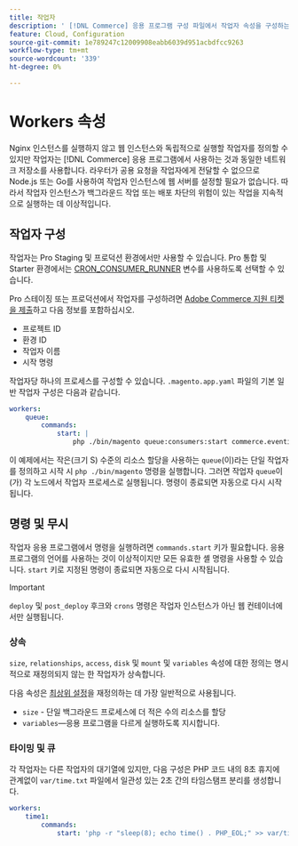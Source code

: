 ```yaml
---
title: 작업자
description: ' [!DNL Commerce] 응용 프로그램 구성 파일에서 작업자 속성을 구성하는 방법을 알아봅니다.'
feature: Cloud, Configuration
source-git-commit: 1e789247c12009908eabb6039d951acbdfcc9263
workflow-type: tm+mt
source-wordcount: '339'
ht-degree: 0%

---
```


# Workers 속성

Nginx 인스턴스를 실행하지 않고 웹 인스턴스와 독립적으로 실행할 작업자를 정의할 수 있지만 작업자는 [!DNL Commerce] 응용 프로그램에서 사용하는 것과 동일한 네트워크 저장소를 사용합니다. 라우터가 공용 요청을 작업자에게 전달할 수 없으므로 Node.js 또는 Go를 사용하여 작업자 인스턴스에 웹 서버를 설정할 필요가 없습니다. 따라서 작업자 인스턴스가 백그라운드 작업 또는 배포 차단의 위험이 있는 작업을 지속적으로 실행하는 데 이상적입니다.

## 작업자 구성

작업자는 Pro Staging 및 프로덕션 환경에서만 사용할 수 있습니다. Pro 통합 및 Starter 환경에서는 [CRON_CONSUMER_RUNNER](../environment/variables-deploy.md#cron_consumers_runner) 변수를 사용하도록 선택할 수 있습니다.

Pro 스테이징 또는 프로덕션에서 작업자를 구성하려면 [Adobe Commerce 지원 티켓을 제출](https://experienceleague.adobe.com/docs/commerce-knowledge-base/kb/help-center-guide/magento-help-center-user-guide.html?lang=ko#submit-ticket)하고 다음 정보를 포함하십시오.

- 프로젝트 ID
- 환경 ID
- 작업자 이름
- 시작 명령

작업자당 하나의 프로세스를 구성할 수 있습니다. `.magento.app.yaml` 파일의 기본 일반 작업자 구성은 다음과 같습니다.

```yaml
workers:
    queue:
        commands:
            start: |
                php ./bin/magento queue:consumers:start commerce.eventing.event.publish
```

이 예제에서는 작은(크기 S) 수준의 리소스 할당을 사용하는 `queue`(이)라는 단일 작업자를 정의하고 시작 시 `php ./bin/magento` 명령을 실행합니다. 그러면 작업자 `queue`이(가) 각 노드에서 작업자 프로세스로 실행됩니다. 명령이 종료되면 자동으로 다시 시작됩니다.

## 명령 및 무시

작업자 응용 프로그램에서 명령을 실행하려면 `commands.start` 키가 필요합니다. 응용 프로그램의 언어를 사용하는 것이 이상적이지만 모든 유효한 셸 명령을 사용할 수 있습니다. `start` 키로 지정된 명령이 종료되면 자동으로 다시 시작됩니다.

>[!IMPORTANT]
>
>`deploy` 및 `post_deploy` 후크와 `crons` 명령은 작업자 인스턴스가 아닌 웹 컨테이너에서만 실행됩니다.

### 상속

`size`, `relationships`, `access`, `disk` 및 `mount` 및 `variables` 속성에 대한 정의는 명시적으로 재정의되지 않는 한 작업자가 상속합니다.

다음 속성은 [최상위 설정](properties.md)을 재정의하는 데 가장 일반적으로 사용됩니다.

- `size` - 단일 백그라운드 프로세스에 더 적은 수의 리소스를 할당
- `variables`—응용 프로그램을 다르게 실행하도록 지시합니다.

### 타이밍 및 큐

각 작업자는 다른 작업자의 대기열에 있지만, 다음 구성은 PHP 코드 내의 8초 휴지에 관계없이 `var/time.txt` 파일에서 일관성 있는 2초 간의 타임스탬프 분리를 생성합니다.

```yaml
workers:
    time1:
        commands:
            start: 'php -r "sleep(8); echo time() . PHP_EOL;" >> var/time.txt& sleep 2'
```
